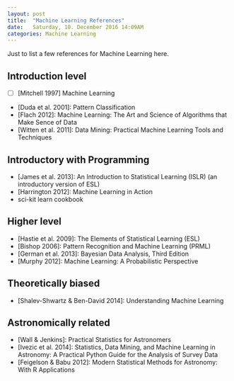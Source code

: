 ```yaml
---
layout: post
title:  "Machine Learning References"
date:   Saturday, 10. December 2016 14:09AM
categories: Machine Learning
---
```


Just to list a few references for Machine Learning here.

## Introduction level

- [ ] \[Mitchell 1997] Machine Learning
- [Duda et al. 2001]: Pattern Classification
- [Flach 2012]: Machine Learning: The Art and Science of Algorithms that Make Sence of Data
- [Witten et al. 2011]: Data Mining: Practical Machine Learning Tools and Techniques

## Introductory with Programming
- [James et al. 2013]: An Introduction to Statistical Learning (ISLR) (an introductory version of ESL)
- [Harrington 2012]: Machine Learning in Action
- sci-kit learn cookbook

## Higher level
- [Hastie et al. 2009]: The Elements of Statistical Learning (ESL)
- [Bishop 2006]: Pattern Recognition and Machine Learning (PRML)
- [German et al. 2013]: Bayesian Data Analysis, Third Edition
- [Murphy 2012]: Machine Learning: A Probabilistic Perspective

## Theoretically biased

- [Shalev-Shwartz & Ben-David 2014]: Understanding Machine Learning


## Astronomically related
- [Wall & Jenkins]: Practical Statistics for Astronomers
- [Ivezic et al. 2014]: Statistics, Data Mining, and Machine Learning in Astronomy: A Practical Python Guide for the Analysis of Survey Data
- [Feigelson & Babu 2012]: Modern Statistical Methods for Astronomy: With R Applications
